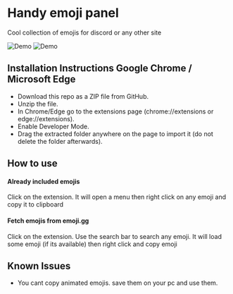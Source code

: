 
# Handy emoji panel


Cool collection of emojis for discord or any other site

![Demo](./Screenshot_1.png)
![Demo](./Screenshot_2.png)
## Installation Instructions Google Chrome / Microsoft Edge

- Download this repo as a ZIP file from GitHub.
- Unzip the file.
- In Chrome/Edge go to the extensions page (chrome://extensions or edge://extensions).
- Enable Developer Mode.
- Drag the extracted folder anywhere on the page to import it (do not delete the folder afterwards).

  
## How to use

#### Already included emojis

Click on the extension. It will open a menu then right click on any emoji and copy it to clipboard

#### Fetch emojis from emoji.gg

Click on the extension. Use the search bar to search any emoji. It will load some emoji (if its available) then right click and copy emoji

  
## Known Issues

- You cant copy animated emojis. save them on your pc and use them.

  
